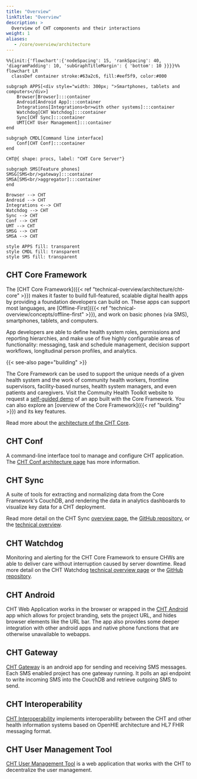 ```yaml
---
title: "Overview"
linkTitle: "Overview"
description: >
  Overview of CHT components and their interactions
weight: 1
aliases:
   - /core/overview/architecture
---
```


```mermaid
%%{init:{'flowchart':{'nodeSpacing': 15, 'rankSpacing': 40, 'diagramPadding': 10, 'subGraphTitleMargin': { 'bottom': 10 }}}}%%
flowchart LR
  classDef container stroke:#63a2c6, fill:#eef5f9, color:#000
  
subgraph APPS[<div style="width: 300px; ">Smartphones, tablets and computers</div>]
    Browser[Browser]:::container
    Android[Android App]:::container
    Integrations[Integrations<br>with other systems]:::container
    Watchdog[CHT Watchdog]:::container
    Sync[CHT Sync]:::container
    UMT[CHT User Management]:::container
end

subgraph CMDL[Command line interface]
    Conf[CHT Conf]:::container
end

CHT@{ shape: procs, label: "CHT Core Server"}

subgraph SMS[Feature phones]
SMSG[SMS<br/>gateway]:::container
SMSA[SMS<br/>aggregator]:::container
end

Browser --> CHT
Android --> CHT
Integrations <--> CHT
Watchdog --> CHT
Sync --> CHT
Conf --> CHT
UMT --> CHT
SMSG --> CHT
SMSA --> CHT

style APPS fill: transparent
style CMDL fill: transparent
style SMS fill: transparent
```

## CHT Core Framework

The [CHT Core Framework]({{< ref "technical-overview/architecture/cht-core" >}}) makes it faster to build full-featured, scalable digital health apps by providing a foundation developers can build on. These apps can support most languages, are [Offline-First]({{< ref "technical-overview/concepts/offline-first" >}}), and work on basic phones (via SMS), smartphones, tablets, and computers.

App developers are able to define health system roles, permissions and reporting hierarchies, and make use of five highly configurable areas of functionality: messaging, task and schedule management, decision support workflows, longitudinal person profiles, and analytics.

{{< see-also page="building" >}}

The Core Framework can be used to support the unique needs of a given health system and the work of community health workers, frontline supervisors, facility-based nurses, health system managers, and even patients and caregivers. Visit the Commuity Health Toolkit website to request a [self-guided demo](https://communityhealthtoolkit.org/contact) of an app built with the Core Framework. You can also explore an [overview of the Core Framework]({{< ref "building" >}}) and its key features.

Read more about the [architecture of the CHT Core](/technical-overview/architecture/cht-core).

## CHT Conf

A command-line interface tool to manage and configure CHT application. The 
[CHT Conf architecture page](/technical-overview/architecture/cht-conf) has more information.

## CHT Sync

A suite of tools for extracting and normalizing data from the Core Framework's CouchDB, and rendering the data in analytics dashboards to visualize key data for a CHT deployment.

Read more detail on the CHT Sync [overview page](/technical-overview/architecture/cht-sync),  the [GitHub repository](https://github.com/medic/cht-sync), or the [technical overview](/technical-overview/architecture/cht-sync).

## CHT Watchdog

Monitoring and alerting for the CHT Core Framework to ensure CHWs are able to deliver care without interruption caused by server downtime.  Read more detail on the CHT Watchdog [technical overview page](/technical-overview/architecture/cht-watchdog) or the [GitHub repository](https://github.com/medic/cht-watchdog).

## CHT Android

CHT Web Application works in the browser or wrapped in the [CHT Android](/technical-overview/architecture/cht-android) app which allows for project branding, sets the project URL, and hides browser elements like the URL bar. The app also provides some deeper integration with other android apps and native phone functions that are otherwise unavailable to webapps.

## CHT Gateway

[CHT Gateway](https://github.com/medic/cht-gateway) is an android app for sending and receiving SMS messages. Each SMS enabled project has one gateway running. It polls an api endpoint to write incoming SMS into the CouchDB and retrieve outgoing SMS to send.

## CHT Interoperability

[CHT Interoperability](/technical-overview/architecture/cht-interoperability) implements interoperability between the CHT and other health information systems based on OpenHIE architecture and HL7 FHIR messaging format.

## CHT User Management Tool

[CHT User Management Tool](/building/contact-management/user-management-tool) is a web application that works with the CHT to decentralize the user management. 
